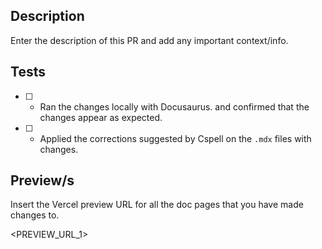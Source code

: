 ## Description

Enter the description of this PR and add any important context/info.

## Tests

- [ ] - Ran the changes locally with Docusaurus. and confirmed that the changes appear as expected.
- [ ] - Applied the corrections suggested by Cspell on the `.mdx` files with changes.

## Preview/s

Insert the Vercel preview URL for all the doc pages that you have made changes to.

<PREVIEW_URL_1>
